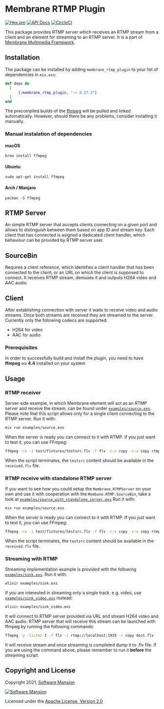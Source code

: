 # Membrane RTMP Plugin

[![Hex.pm](https://img.shields.io/hexpm/v/membrane_rtmp_plugin.svg)](https://hex.pm/packages/membrane_rtmp_plugin)
[![API Docs](https://img.shields.io/badge/api-docs-yellow.svg?style=flat)](https://hexdocs.pm/membrane_rtmp_plugin)
[![CircleCI](https://circleci.com/gh/membraneframework/membrane_rtmp_plugin.svg?style=svg)](https://circleci.com/gh/membraneframework/membrane_rtmp_plugin)

This package provides RTMP server which receives an RTMP stream from a client and an element for streaming to an RTMP server.
It is a part of [Membrane Multimedia Framework](https://membraneframework.org).

## Installation

The package can be installed by adding `membrane_rtmp_plugin` to your list of dependencies in `mix.exs`:

```elixir
def deps do
  [
	  {:membrane_rtmp_plugin, "~> 0.27.3"}
  ]
end
```

The precompiled builds of the [ffmpeg](https://www.ffmpeg.org) will be pulled and linked automatically. However, should there be any problems, consider installing it manually.

### Manual instalation of dependencies

#### macOS

```shell
brew install ffmpeg
```

#### Ubuntu

```shell
sudo apt-get install ffmpeg
```

#### Arch / Manjaro

```shell
pacman -S ffmpeg
```

## RTMP Server
An simple RTMP server that accepts clients connecting on a given port and allows to distinguish between them
based on app ID and stream key. Each client that has connected is asigned a dedicated client handler, which
behaviour can be provided by RTMP server user.

## SourceBin

Requires a client reference, which identifies a client handler that has been connected to the client, or an URL on which the client is supposed to connect. It receives RTMP stream, demuxes it and outputs H264 video and AAC audio.

## Client

After establishing connection with server it waits to receive video and audio streams. Once both streams are received they are streamed to the server.
Currently only the following codecs are supported:

- H264 for video
- AAC for audio

### Prerequisites

In order to successfully build and install the plugin, you need to have **ffmpeg == 4.4** installed on your system

## Usage

### RTMP receiver

Server-side example, in which Membrane element will act as an RTMP server and receive the stream, can be found under [`examples/source.exs`](examples/source.exs). Please note that
this script allows only for a single client connecting to the RTMP server.
Run it with:

```bash
mix run examples/source.exs
```

When the server is ready you can connect to it with RTMP. If you just want to test it, you can use FFmpeg:

```bash
ffmpeg -re -i test/fixtures/testsrc.flv -f flv -c:v copy -c:a copy rtmp://localhost:1935/app/stream_key
```
When the script terminates, the `testsrc` content should be available in the `received.flv` file.

### RTMP receive with standalone RTMP server

If you want to see how you could setup the `Membrane.RTMPServer` on your own and use it
with cooperation with the `Membane.RTMP.SourceBin`, take a look at [`examples/source_with_standalone_server.exs`](examples/source_with_standalone_server.exs)
Run it with:

```bash
mix run examples/source.exs
```

When the server is ready you can connect to it with RTMP. If you just want to test it, you can use FFmpeg:

```bash
ffmpeg -re -i test/fixtures/testsrc.flv -f flv -c:v copy -c:a copy rtmp://localhost:1935/app/stream_key
```
When the script terminates, the `testsrc` content should be available in the `received.flv` file.

### Streaming with RTMP

Streaming implementation example is provided with the following [`examples/sink.exs`](examples/sink.exs). Run it with:

```bash
elixir examples/sink.exs
```

If you are interested in streaming only a single track. e.g. video, use [`examples/sink_video.exs`](examples/sink_video.exs) instead:

```bash
elixir examples/sink_video.exs
```

It will connect to RTMP server provided via URL and stream H264 video and AAC audio.
RTMP server that will receive this stream can be launched with ffmpeg by running the following commands:

```bash
ffmpeg -y -listen 1 -f flv -i rtmp://localhost:1935 -c copy dest.flv
```

It will receive stream and once streaming is completed dump it to .flv file. If you are using the command above, please remember to run it **before** the streaming script.

## Copyright and License

Copyright 2021, [Software Mansion](https://swmansion.com/?utm_source=git&utm_medium=readme&utm_campaign=membrane_rtmp_plugin)

[![Software Mansion](https://logo.swmansion.com/logo?color=white&variant=desktop&width=200&tag=membrane-github)](https://swmansion.com/?utm_source=git&utm_medium=readme&utm_campaign=membrane_rtmp_plugin)

Licensed under the [Apache License, Version 2.0](LICENSE)
